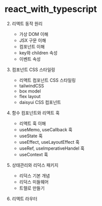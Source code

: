 # react_with_typescript

2. 리액트 동작 원리
    - 가상 DOM 이해
    - JSX 구문 이해
    - 컴포넌트 이해
    - key와 children 속성
    - 이벤트 속성

3. 컴포넌트 CSS 스타일링
    - 리액트 컴포넌트 CSS 스타일링
    - tailwindCSS
    - box model
    - flex layout
    - daisyui CSS 컴포넌트

4. 함수 컴포넌트와 리액트 훅
    - 리액트 훅 이해
    - useMemo, useCallback 훅
    - useState 훅
    - useEffect, useLayoutEffect 훅
    - useRef, useImperativeHandel 훅
    - useContext 훅

5. 상태관리와 리덕스 패키지
    - 리덕스 기본 개념
    - 리덕스 미들웨어
    - 트렐로 만들기

6. 리액트 라우터